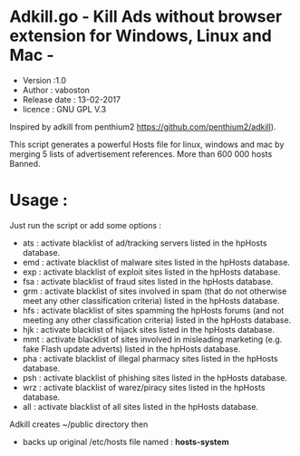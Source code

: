 # Adkill.go - Kill Ads without browser extension for Windows, Linux and Mac -
- Version :1.0
- Author : vaboston
- Release date : 13-02-2017
- licence : GNU GPL V.3

Inspired by  adkill from penthium2 https://github.com/penthium2/adkill).

This script generates a powerful Hosts file for linux, windows and mac by merging 5 lists of advertisement references.
More than 600 000 hosts Banned.
# Usage :
Just run the script or add some options :
- ats : activate blacklist of ad/tracking servers listed in the hpHosts database.
- emd : activate blacklist of malware sites listed in the hpHosts database.
- exp : activate blacklist of exploit sites listed in the hpHosts database.
- fsa : activate blacklist of fraud sites listed in the hpHosts database.
- grm : activate blacklist of sites involved in spam (that do not otherwise meet any other classification criteria) listed in the hpHosts database.
- hfs : activate blacklist of sites spamming the hpHosts forums (and not meeting any other classification criteria) listed in the hpHosts database.
- hjk : activate blacklist of hijack sites listed in the hpHosts database.
- mmt : activate blacklist of sites involved in misleading marketing (e.g. fake Flash update adverts) listed in the hpHosts database.
- pha : activate blacklist of illegal pharmacy sites listed in the hpHosts database.
- psh : activate blacklist of phishing sites listed in the hpHosts database.
- wrz : activate blacklist of warez/piracy sites listed in the hpHosts database.
- all : activate blacklist of all sites listed in the hpHosts database.


Adkill creates ~/public directory then
- backs up original /etc/hosts file named : **hosts-system**


